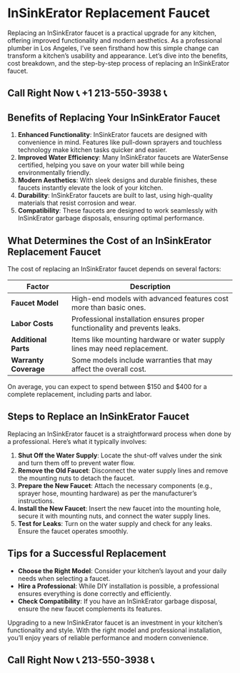 # InSinkErator Replacement Faucet  

Replacing an InSinkErator faucet is a practical upgrade for any kitchen, offering improved functionality and modern aesthetics. As a professional plumber in Los Angeles, I’ve seen firsthand how this simple change can transform a kitchen’s usability and appearance. Let’s dive into the benefits, cost breakdown, and the step-by-step process of replacing an InSinkErator faucet.  

## Call Right Now 📞 +1 213-550-3938 📞

## Benefits of Replacing Your InSinkErator Faucet  

1. **Enhanced Functionality**: InSinkErator faucets are designed with convenience in mind. Features like pull-down sprayers and touchless technology make kitchen tasks quicker and easier.  
2. **Improved Water Efficiency**: Many InSinkErator faucets are WaterSense certified, helping you save on your water bill while being environmentally friendly.  
3. **Modern Aesthetics**: With sleek designs and durable finishes, these faucets instantly elevate the look of your kitchen.  
4. **Durability**: InSinkErator faucets are built to last, using high-quality materials that resist corrosion and wear.  
5. **Compatibility**: These faucets are designed to work seamlessly with InSinkErator garbage disposals, ensuring optimal performance.  

## What Determines the Cost of an InSinkErator Replacement Faucet  

The cost of replacing an InSinkErator faucet depends on several factors:  

| **Factor**               | **Description**                                                                 |  
|--------------------------|---------------------------------------------------------------------------------|  
| **Faucet Model**          | High-end models with advanced features cost more than basic ones.               |  
| **Labor Costs**           | Professional installation ensures proper functionality and prevents leaks.        |  
| **Additional Parts**      | Items like mounting hardware or water supply lines may need replacement.          |  
| **Warranty Coverage**     | Some models include warranties that may affect the overall cost.                  |  

On average, you can expect to spend between $150 and $400 for a complete replacement, including parts and labor.  

## Steps to Replace an InSinkErator Faucet  

Replacing an InSinkErator faucet is a straightforward process when done by a professional. Here’s what it typically involves:  

1. **Shut Off the Water Supply**: Locate the shut-off valves under the sink and turn them off to prevent water flow.  
2. **Remove the Old Faucet**: Disconnect the water supply lines and remove the mounting nuts to detach the faucet.  
3. **Prepare the New Faucet**: Attach the necessary components (e.g., sprayer hose, mounting hardware) as per the manufacturer’s instructions.  
4. **Install the New Faucet**: Insert the new faucet into the mounting hole, secure it with mounting nuts, and connect the water supply lines.  
5. **Test for Leaks**: Turn on the water supply and check for any leaks. Ensure the faucet operates smoothly.  

## Tips for a Successful Replacement  

- **Choose the Right Model**: Consider your kitchen’s layout and your daily needs when selecting a faucet.  
- **Hire a Professional**: While DIY installation is possible, a professional ensures everything is done correctly and efficiently.  
- **Check Compatibility**: If you have an InSinkErator garbage disposal, ensure the new faucet complements its features.  

Upgrading to a new InSinkErator faucet is an investment in your kitchen’s functionality and style. With the right model and professional installation, you’ll enjoy years of reliable performance and modern convenience.
## Call Right Now 📞 213-550-3938 📞